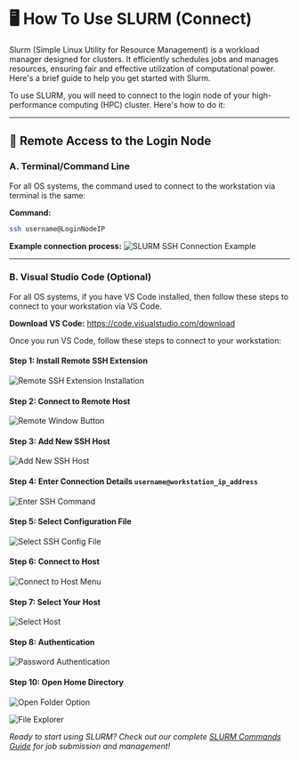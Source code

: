 # 🖥️ How To Use SLURM (Connect)



Slurm (Simple Linux Utility for Resource Management) is a workload manager designed for clusters. It efficiently schedules jobs and manages resources, ensuring fair and effective utilization of computational power. Here's a brief guide to help you get started with Slurm.

To use SLURM, you will need to connect to the login node of your high-performance computing (HPC) cluster. Here's how to do it:

---

## 🔗 Remote Access to the Login Node

### A. Terminal/Command Line

For all OS systems, the command used to connect to the workstation via terminal is the same:

**Command:**
```bash
ssh username@LoginNodeIP
```

**Example connection process:**
![SLURM SSH Connection Example](https://i.imgur.com/WcV0U5k.png)

---

### B. Visual Studio Code (Optional)

For all OS systems, if you have VS Code installed, then follow these steps to connect to your workstation via VS Code. 

**Download VS Code:** https://code.visualstudio.com/download

Once you run VS Code, follow these steps to connect to your workstation:

#### Step 1: Install Remote SSH Extension

![Remote SSH Extension Installation](https://i.imgur.com/uhVeOvD.png)


#### Step 2: Connect to Remote Host


![Remote Window Button](https://i.imgur.com/kQ2BYjJ.png)


#### Step 3: Add New SSH Host


![Add New SSH Host](https://i.imgur.com/LzO2U9W.png)


#### Step 4: Enter Connection Details `username@workstation_ip_address`


![Enter SSH Command](https://i.imgur.com/rtHqdS8.png)


#### Step 5: Select Configuration File



![Select SSH Config File](https://i.imgur.com/iT153zV.png)


#### Step 6: Connect to Host


![Connect to Host Menu](https://i.imgur.com/5BfceHp.png)


#### Step 7: Select Your Host

![Select Host](https://i.imgur.com/AWKicFl.png)


#### Step 8: Authentication


![Password Authentication](https://i.imgur.com/aHhiXdv.png)



#### Step 10: Open Home Directory

![Open Folder Option](https://i.imgur.com/K8ydg4t.png)

![File Explorer](https://i.imgur.com/DCwZ95e.png)




*Ready to start using SLURM? Check out our complete [SLURM Commands Guide](README.md) for job submission and management!*

